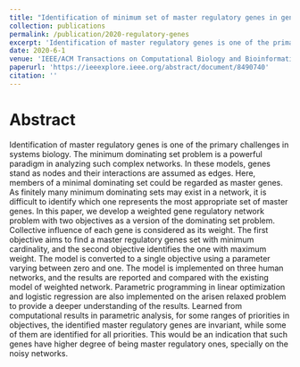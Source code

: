 ```yaml
---
title: "Identification of minimum set of master regulatory genes in gene regulatory networks"
collection: publications
permalink: /publication/2020-regulatory-genes
excerpt: 'Identification of master regulatory genes is one of the primary challenges in systems biology.'
date: 2020-6-1
venue: 'IEEE/ACM Transactions on Computational Biology and Bioinformatics'
paperurl: 'https://ieeexplore.ieee.org/abstract/document/8490740'
citation: ''
---
```

Abstract
======
 Identification of master regulatory genes is one of the primary challenges in systems biology. The minimum dominating set problem is a powerful paradigm in analyzing such complex networks. In these models, genes stand as nodes and their interactions are assumed as edges. Here, members of a minimal dominating set could be regarded as master genes. As finitely many minimum dominating sets may exist in a network, it is difficult to identify which one represents the most appropriate set of master genes. In this paper, we develop a weighted gene regulatory network problem with two objectives as a version of the dominating set problem. Collective influence of each gene is considered as its weight. The first objective aims to find a master regulatory genes set with minimum cardinality, and the second objective identifies the one with maximum weight. The model is converted to a single objective using a parameter varying between zero and one. The model is implemented on three human networks, and the results are reported and compared with the existing model of weighted network. Parametric programming in linear optimization and logistic regression are also implemented on the arisen relaxed problem to provide a deeper understanding of the results. Learned from computational results in parametric analysis, for some ranges of priorities in objectives, the identified master regulatory genes are invariant, while some of them are identified for all priorities. This would be an indication that such genes have higher degree of being master regulatory ones, specially on the noisy networks.

